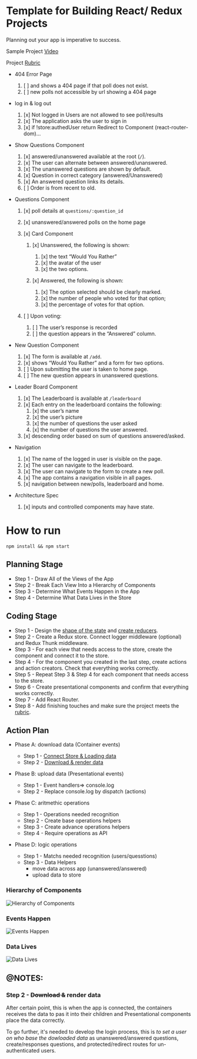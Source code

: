 # Template for Building React/ Redux Projects

Planning out your app is imperative to success.

Sample Project [Video][4]

Project [Rubric][5]

* 404 Error Page
    1. [ ] and shows a 404 page if that poll does not exist. 
    2. [ ] new polls not accessible by url showing a 404 page

* log in & log out
    1. [x] Not logged in Users are not allowed to see poll/results
    2. [x] The application asks the user to sign in 
    3. [x] if !store:authedUser return Redirect to Component (react-router-dom)...

* Show Questions Component
    1. [x] answered/unanswered available at the root (`/`).
    2. [x] The user can alternate between answered/unanswered.
    3. [x] The unanswered questions are shown by default.
    4. [x] Question in correct category (answered/Unanswered)
    5. [x] An answered question links its details.
    6. [ ] Order is from recent to old.
 
* Questions Component
    1. [x] poll details at `questions/:question_id`
    2. [x] unanswered/answered polls on the home page
   
    3. [x] Card Component
          1. [x] Unanswered, the following is shown:
             1. [x] the text “Would You Rather”
             2. [x] the avatar of the user
             3. [x] the two options.

          2. [x] Answered, the following is shown:
             1. [x] The option selected should be clearly marked.
             2. [x] the number of people who voted for that option;
             3. [x] the percentage of votes for that option.
   
    4. [ ] Upon voting:
          1. [ ] The user’s response is recorded
          2. [ ] the question appears in the “Answered” column.

* New Question Component
    1. [x] The form is available at `/add`.
    2. [x] shows “Would You Rather” and a form for two options.
    3. [ ] Upon submitting the user is taken to home page.
    4. [ ] The new question appears in unanswered questions.

* Leader Board Component
    1. [x] The Leaderboard is available at `/leaderboard`
    2. [x] Each entry on the leaderboard contains the following:
          1. [x] the user’s name
          2. [x] the user’s picture
          3. [x] the number of questions the user asked
          4. [x] the number of questions the user answered.
    3. [x] descending order based on sum of questions answered/asked.

* Navigation
    1. [x] The name of the logged in user is visible on the page.
    2. [x] The user can navigate to the leaderboard.
    3. [x] The user can navigate to the form to create a new poll.
    4. [x] The app contains a navigation visible in all pages.
    5. [x] navigation between new/polls, leaderboard and home.

* Architecture Spec
    1. [x] inputs and controlled components may have state.


# How to run

`npm install && npm start`

## Planning Stage

* Step 1 - Draw All of the Views of the App
* Step 2 - Break Each View Into a Hierarchy of Components
* Step 3 - Determine What Events Happen in the App
* Step 4 - Determine What Data Lives in the Store

## Coding Stage

* Step 1 - Design the [shape of the state][1] and [create reducers][2].
* Step 2 - Create a Redux store. Connect logger middleware (optional) and Redux Thunk middleware.
* Step 3 - For each view that needs access to the store, create the component and connect it to the store.
* Step 4 - For the component you created in the last step, create actions and action creators. Check that everything works correctly.
* Step 5 - Repeat Step 3 & Step 4 for each component that needs access to the store.
* Step 6 - Create presentational components and confirm that everything works correctly.
* Step 7 - Add React Router.
* Step 8 - Add finishing touches and make sure the project meets the [rubric][3].

## Action Plan

* Phase A: download data (Container events)
    * Step 1 - [Connect Store & Loading data](readme-assets/connect-store.md)
    * Step 2 - [Download & render data](readme-assets/load-render.md)

* Phase B: upload data (Presentational events)
    * Step 1 - Event handlers=> console.log
    * Step 2 - Replace console.log by dispatch (actions)

* Phase C: aritmethic operations
    * Step 1 - Operations needed recognition
    * Step 2 - Create base operations helpers
    * Step 3 - Create advance operations helpers
    * Step 4 - Require operations as API

* Phase D: logic operations
    * Step 1 - Matchs needed recognition (users/quesstions)
    * Step 3 - Data Helpers 
        * move data across app (unanswered/answered)
        * upload data to store





### Hierarchy of Components
![Hierarchy of Components](readme-assets/Hierarchy.png)
### Events Happen
![Events Happen](readme-assets/Events_Overview.png)
### Data Lives
![Data Lives](readme-assets/Data_Overview.png)



## @NOTES:

### Step 2 - ~~Download &~~ render data

After certain point, this is when the app is connected, the containers receives the data to pas it into their children and Presentational components place the data correctly.

To go further, it's needed to develop the login process, this is _to set a user on who base the dowloaded data_ as unanswered/answered questions, create/responses questions, and protected/redirect routes for un-authenticated users.



[1]: https://redux.js.org/usage/structuring-reducers/normalizing-state-shape
[2]: https://redux.js.org/tutorials/fundamentals/part-3-state-actions-reducers
[3]: https://review.udacity.com/#!/rubrics/1567/view
[4]: https://learn.udacity.com/nanodegrees/nd019/parts/87b7741f-aace-4bc9-88f4-7feccbb6eacb/lessons/996c5cf6-3220-42f5-a780-3ab2752f2fb2/concepts/d0b35860-eabe-414e-80bb-bfc0edeab6fe
[5]: https://review.udacity.com/#!/rubrics/1567/view